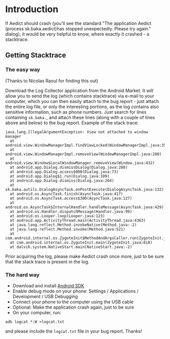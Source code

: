 # Introduction #

If Aedict should crash (you'll see the standard "The application Aedict (process
sk.baka.aedict)has stopped unexpectedly. Please try again." dialog), it would be very helpful to know, where exactly it crashed - a stacktrace.

## Getting Stacktrace ##

### The easy way ###
(Thanks to Nicolas Raoul for finding this out)

Download the Log Collector application from the Android Market. It will allow you to send the log (which contains stacktrace) via e-mail to your computer, which you can then easily attach to the bug report - just attach the entire log file, or only the interesting portions, as the log contains also sensitive information, such as phone numbers. Just search for lines containing `sk.baka.`, and attach these lines (along with a couple of lines above and below) to the bug report. Example of the stack trace:

```
java.lang.IllegalArgumentException: View not attached to window manager
  at android.view.WindowManagerImpl.findViewLocked(WindowManagerImpl.java:355)
  at android.view.WindowManagerImpl.removeView(WindowManagerImpl.java:200)
  at android.view.Window$LocalWindowManager.removeView(Window.java:432)
  at android.app.Dialog.dismissDialog(Dialog.java:280)
  at android.app.Dialog.access$000(Dialog.java:73)
  at android.app.Dialog$1.run(Dialog.java:109)
  at android.app.Dialog.dismiss(Dialog.java:264)
  at sk.baka.autils.DialogAsyncTask.onPostExecute(DialogAsyncTask.java:132)
  at android.os.AsyncTask.finish(AsyncTask.java:417)
  at android.os.AsyncTask.access$300(AsyncTask.java:127)
  at android.os.AsyncTask$InternalHandler.handleMessage(AsyncTask.java:429)
  at android.os.Handler.dispatchMessage(Handler.java:99)
  at android.os.Looper.loop(Looper.java:123)
  at android.app.ActivityThread.main(ActivityThread.java:4363)
  at java.lang.reflect.Method.invokeNative(Method.java:-2)
  at java.lang.reflect.Method.invoke(Method.java:521)
  at com.android.internal.os.ZygoteInit$MethodAndArgsCaller.run(ZygoteInit.java:860)
  at com.android.internal.os.ZygoteInit.main(ZygoteInit.java:618)
  at dalvik.system.NativeStart.main(NativeStart.java:-2)
```

Prior acquiring the log, please make Aedict crash once more, just to be sure that the stack trace is present in the log.

### The hard way ###

  * Download and install [Android SDK](http://developer.android.com/sdk/1.6_r1/index.html)
  * Enable debug mode on your phone: Settings / Applications / Development / USB Debugging
  * Connect your phone to the computer using the USB cable
  * Optional: Make the application crash again, just to be sure
  * On your computer, run:

```
adb logcat *:W >logcat.txt
```
and please include the `logcat.txt` file in your bug report. Thanks!